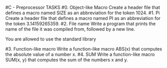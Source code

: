 #C - Preprocessor
TASKS
#0. Object-like Macro
Create a header file that defines a macro named SIZE as an abbreviation for the token 1024.
#1. Pi
Create a header file that defines a macro named PI as an abbreviation for the token 3.14159265359.
#2. File name
Write a program that prints the name of the file it was compiled from, followed by a new line.

You are allowed to use the standard library

#3. Function-like macro
Write a function-like macro ABS(x) that computes the absolute value of a number x.
#4. SUM
Write a function-like macro SUM(x, y) that computes the sum of the numbers x and y.
